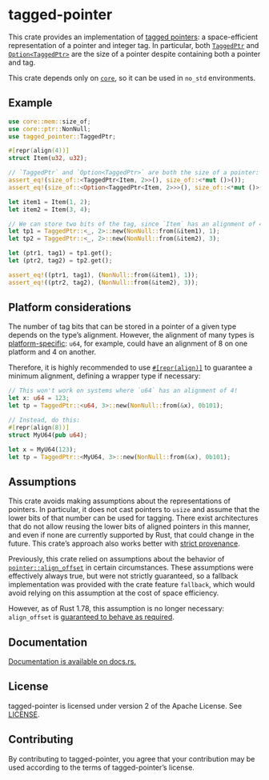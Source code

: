 tagged-pointer
==============

This crate provides an implementation of [tagged pointers]: a
space-efficient representation of a pointer and integer tag. In particular,
both [`TaggedPtr`] and [`Option<TaggedPtr>`] are the size of a pointer
despite containing both a pointer and tag.

[tagged pointers]: https://en.wikipedia.org/wiki/Tagged_pointer

This crate depends only on [`core`], so it can be used in `no_std`
environments.

[`core`]: https://doc.rust-lang.org/core/

Example
-------

```rust
use core::mem::size_of;
use core::ptr::NonNull;
use tagged_pointer::TaggedPtr;

#[repr(align(4))]
struct Item(u32, u32);

// `TaggedPtr` and `Option<TaggedPtr>` are both the size of a pointer:
assert_eq!(size_of::<TaggedPtr<Item, 2>>(), size_of::<*mut ()>());
assert_eq!(size_of::<Option<TaggedPtr<Item, 2>>>(), size_of::<*mut ()>());

let item1 = Item(1, 2);
let item2 = Item(3, 4);

// We can store two bits of the tag, since `Item` has an alignment of 4.
let tp1 = TaggedPtr::<_, 2>::new(NonNull::from(&item1), 1);
let tp2 = TaggedPtr::<_, 2>::new(NonNull::from(&item2), 3);

let (ptr1, tag1) = tp1.get();
let (ptr2, tag2) = tp2.get();

assert_eq!((ptr1, tag1), (NonNull::from(&item1), 1));
assert_eq!((ptr2, tag2), (NonNull::from(&item2), 3));
```

Platform considerations
-----------------------

The number of tag bits that can be stored in a pointer of a given type
depends on the type’s alignment. However, the alignment of many types is
[platform-specific][primitive-layout]: `u64`, for example, could have an
alignment of 8 on one platform and 4 on another.

Therefore, it is highly recommended to use [`#[repr(align)]`][repr-align]
to guarantee a minimum alignment, defining a wrapper type if necessary:

```rust
// This won't work on systems where `u64` has an alignment of 4!
let x: u64 = 123;
let tp = TaggedPtr::<u64, 3>::new(NonNull::from(&x), 0b101);

// Instead, do this:
#[repr(align(8))]
struct MyU64(pub u64);

let x = MyU64(123);
let tp = TaggedPtr::<MyU64, 3>::new(NonNull::from(&x), 0b101);
```

[primitive-layout]:
 https://doc.rust-lang.org/reference/type-layout.html#primitive-data-layout
[repr-align]:
 https://doc.rust-lang.org/reference/type-layout.html#the-alignment-modifiers

Assumptions
-----------

This crate avoids making assumptions about the representations of pointers.
In particular, it does not cast pointers to `usize` and assume that the
lower bits of that number can be used for tagging. There exist
architectures that do not allow reusing the lower bits of aligned pointers
in this manner, and even if none are currently supported by Rust, that
could change in the future. This crate’s approach also works better with
[strict provenance].

[strict provenance]: https://github.com/rust-lang/rust/issues/95228

Previously, this crate relied on assumptions about the behavior of
[`pointer::align_offset`][align_offset] in certain circumstances. These
assumptions were effectively always true, but were not strictly guaranteed,
so a fallback implementation was provided with the crate feature
`fallback`, which would avoid relying on this assumption at the cost of
space efficiency.

However, as of Rust 1.78, this assumption is no longer necessary:
`align_offset` is [guaranteed to behave as required][121201].

[align_offset]:
 https://doc.rust-lang.org/std/primitive.pointer.html#method.align_offset
[121201]: https://github.com/rust-lang/rust/pull/121201/

[`TaggedPtr`]: https://docs.rs/tagged-pointer/0.2/tagged_pointer/struct.TaggedPtr.html
[`Option<TaggedPtr>`]: https://doc.rust-lang.org/std/option/enum.Option.html

Documentation
-------------

[Documentation is available on docs.rs.](https://docs.rs/tagged-pointer)

License
-------

tagged-pointer is licensed under version 2 of the Apache License. See
[LICENSE](LICENSE).

Contributing
------------

By contributing to tagged-pointer, you agree that your contribution may be used
according to the terms of tagged-pointer’s license.
